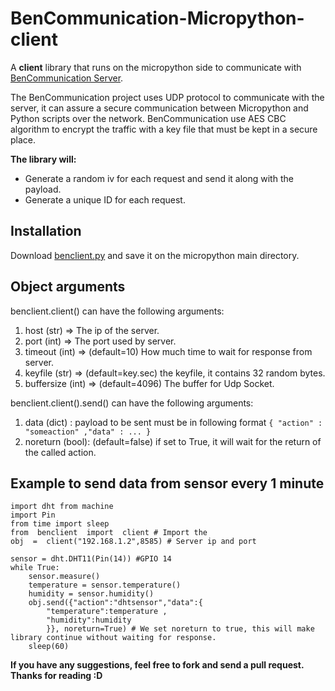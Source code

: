 
# BenCommunication-Micropython-client
A **client** library that runs on the micropython side to communicate with [BenCommunication Server](link.com).

The BenCommunication project uses UDP protocol to communicate with the server, it can assure a secure communication between Micropython and Python scripts over the network.
BenCommunication use AES CBC algorithm to encrypt the traffic with a key file that must be kept in a secure place.

**The library will:**

 - Generate a random iv for each request and send it along with the
   payload.
 - Generate a unique ID for each request.
## Installation
Download [benclient.py](link.com) and save it on the micropython main directory.

## Object arguments
benclient.client() can have the following arguments:
 1. host (str) => The ip of the server.
 2. port (int) => The port used by server.
 3. timeout (int) => (default=10) How much time to wait for response from server.
 4. keyfile (str) => (default=key.sec) the keyfile, it contains 32 random bytes.
 5. buffersize (int) => (default=4096) The buffer for Udp Socket.
 
 benclient.client().send() can have the following arguments:
 
 1. data (dict) : payload to be sent must be in following format `{ "action" : "someaction" ,"data" : ... }`
 2. noreturn (bool): (default=false) if set to True, it will wait for the return of the called action.

## Example to send data from sensor every 1 minute

    import dht from machine 
    import Pin
    from time import sleep
    from  benclient  import  client # Import the 
	obj  =  client("192.168.1.2",8585) # Server ip and port
    
    sensor = dht.DHT11(Pin(14)) #GPIO 14
    while True:
		sensor.measure() 
		temperature = sensor.temperature() 
		humidity = sensor.humidity()
		obj.send({"action":"dhtsensor","data":{
			"temperature":temperature , 
			"humidity":humidity 
			}}, noreturn=True) # We set noreturn to true, this will make library continue without waiting for response.
		sleep(60)
		
**If you have any suggestions, feel free to fork and send a pull request.**
**Thanks for reading :D**
  
 
